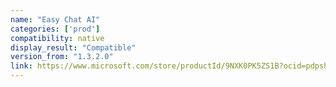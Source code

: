 ```yaml
---
name: "Easy Chat AI"
categories: ['prod']
compatibility: native
display_result: "Compatible"
version_from: "1.3.2.0"
link: https://www.microsoft.com/store/productId/9NXK0PK5ZS1B?ocid=pdpshare
---
```

